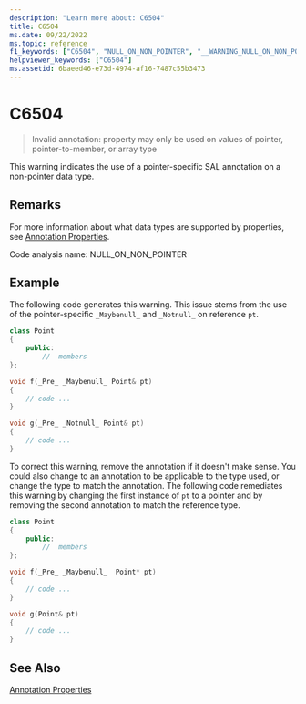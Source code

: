 ```yaml
---
description: "Learn more about: C6504"
title: C6504
ms.date: 09/22/2022
ms.topic: reference
f1_keywords: ["C6504", "NULL_ON_NON_POINTER", "__WARNING_NULL_ON_NON_POINTER"]
helpviewer_keywords: ["C6504"]
ms.assetid: 6baeed46-e73d-4974-af16-7487c55b3473
---
```

# C6504

> Invalid annotation: property may only be used on values of pointer, pointer-to-member, or array type

This warning indicates the use of a pointer-specific SAL annotation on a non-pointer data type.

## Remarks

For more information about what data types are supported by properties, see [Annotation Properties](using-sal-annotations-to-reduce-c-cpp-code-defects.md).

Code analysis name: NULL_ON_NON_POINTER

## Example

The following code generates this warning. This issue stems from the use of the pointer-specific `_Maybenull_` and `_Notnull_` on reference `pt`.

```cpp
class Point
{
    public:
        //  members
};

void f(_Pre_ _Maybenull_ Point& pt)
{
    // code ...
}

void g(_Pre_ _Notnull_ Point& pt)
{
    // code ...
}
```

To correct this warning, remove the annotation if it doesn't make sense. You could also change to an annotation to be applicable to the type used, or change the type to match the annotation. The following code remediates this warning by changing the first instance of `pt` to a pointer and by removing the second annotation to match the reference type.

```cpp
class Point
{
    public:
        //  members
};

void f(_Pre_ _Maybenull_  Point* pt)
{
    // code ...
}

void g(Point& pt)
{
    // code ...
}
```

## See Also

[Annotation Properties](using-sal-annotations-to-reduce-c-cpp-code-defects.md)
